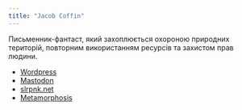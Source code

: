 ```yaml
---
title: "Jacob Coffin"
---
```


Письменник-фантаст, який захоплюється охороною природних територій, повторним використанням ресурсів та захистом прав людини.

- [Wordpress](https://jacobcoffinwrites.wordpress.com/)
- [Mastodon](https://writing.exchange/@jacobcoffin)
- [slrpnk.net](https://movim.slrpnk.net/blog/jacobcoffinwrites%40slrpnk.net)
- [Metamorphosis](https://magazine.metaphorosis.com/story/2023/the-frozen-generation-jacob-coffin/)
